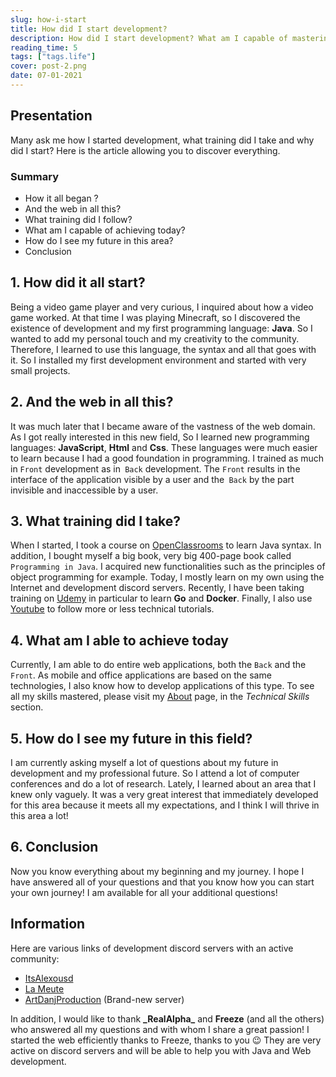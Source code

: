 ```yaml
---
slug: how-i-start
title: How did I start development?
description: How did I start development? What am I capable of mastering? What will my future be?
reading_time: 5
tags: ["tags.life"]
cover: post-2.png
date: 07-01-2021
---
```

## Presentation
Many ask me how I started development, what training did I take and why did I start?
Here is the article allowing you to discover everything.

### Summary
- How it all began ?
- And the web in all this?
- What training did I follow?
- What am I capable of achieving today?
- How do I see my future in this area?
- Conclusion

## 1. How did it all start?
Being a video game player and very curious, I inquired about how a video game worked.
At that time I was playing Minecraft, so I discovered the existence of development and my first programming language: **Java**.
So I wanted to add my personal touch and my creativity to the community. Therefore, I learned to use this language, the syntax and all that goes with it.
So I installed my first development environment and started with very small projects.

## 2. And the web in all this?
It was much later that I became aware of the vastness of the web domain. As I got really interested in this new field,
So I learned new programming languages: **JavaScript**, **Html** and **Css**.
These languages were much easier to learn because I had a good foundation in programming. I trained as much in `Front` development as in` Back` development.
The `Front` results in the interface of the application visible by a user and the` Back` by the part invisible and inaccessible by a user.

## 3. What training did I take?
When I started, I took a course on [OpenClassrooms](https://openclassrooms.com) to learn Java syntax.
In addition, I bought myself a big book, very big 400-page book called `Programming in Java`. I acquired new functionalities such as the principles of object programming for example.
Today, I mostly learn on my own using the Internet and development discord servers.
Recently, I have been taking training on [Udemy](https://udemy.com) in particular to learn **Go** and **Docker**.
Finally, I also use [Youtube](https://youtube.com) to follow more or less technical tutorials.

## 4. What am I able to achieve today
Currently, I am able to do entire web applications, both the `Back` and the `Front`. As mobile and office applications are based on the same technologies,
I also know how to develop applications of this type. To see all my skills mastered, please visit my [About](/about) page, in the _Technical Skills_ section.

## 5. How do I see my future in this field?
I am currently asking myself a lot of questions about my future in development and my professional future. So I attend a lot of computer conferences and do a lot of research.
Lately, I learned about an area that I knew only vaguely. It was a very great interest that immediately developed for this area because it meets all my expectations, 
and I think I will thrive in this area a lot!

## 6. Conclusion
Now you know everything about my beginning and my journey. I hope I have answered all of your questions and that you know how you can start your own journey!
I am available for all your additional questions!

## Information
Here are various links of development discord servers with an active community:
- [ItsAlexousd](https://discord.gg/HE4UeBGvGA)
- [La Meute](https://discord.gg/TzJJ4KVGDd)
- [ArtDanjProduction](https://discord.gg/rEzmnWSp3V) (Brand-new server)

In addition, I would like to thank **\_RealAlpha\_** and **Freeze** (and all the others) who answered all my questions and with whom I share a great passion!
I started the web efficiently thanks to Freeze, thanks to you 😉
They are very active on discord servers and will be able to help you with Java and Web development.
